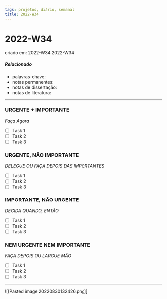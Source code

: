 ```yaml
---
tags: projetos, diário, semanal
title: 2022-W34
---
```

# 2022-W34
criado em: 2022-W34 2022-W34

##### Relacionado
- palavras-chave: 
- notas permanentes: 
- notas de dissertação:
- notas de literatura: 

---

### URGENTE + IMPORTANTE
*Faça Agora*
- [ ] Task 1
- [ ] Task 2
- [ ] Task 3

### URGENTE, NÃO IMPORTANTE
*DELEGUE OU FAÇA DEPOIS DAS IMPORTANTES*
- [ ] Task 1
- [ ] Task 2
- [ ] Task 3

### IMPORTANTE, NÃO URGENTE
*DECIDA QUANDO, ENTÃO*
- [ ] Task 1
- [ ] Task 2
- [ ] Task 3

### NEM URGENTE NEM IMPORTANTE
*FAÇA DEPOIS OU LARGUE MÃO*
- [ ] Task 1
- [ ] Task 2
- [ ] Task 3

---
![[Pasted image 20220830132426.png]]